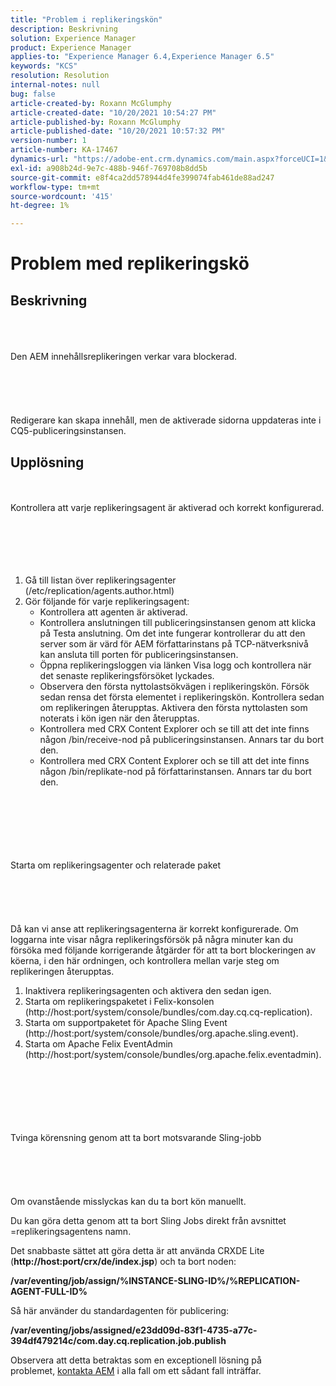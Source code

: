 ```yaml
---
title: "Problem i replikeringskön"
description: Beskrivning
solution: Experience Manager
product: Experience Manager
applies-to: "Experience Manager 6.4,Experience Manager 6.5"
keywords: "KCS"
resolution: Resolution
internal-notes: null
bug: false
article-created-by: Roxann McGlumphy
article-created-date: "10/20/2021 10:54:27 PM"
article-published-by: Roxann McGlumphy
article-published-date: "10/20/2021 10:57:32 PM"
version-number: 1
article-number: KA-17467
dynamics-url: "https://adobe-ent.crm.dynamics.com/main.aspx?forceUCI=1&pagetype=entityrecord&etn=knowledgearticle&id=a8df06aa-f831-ec11-b6e5-000d3a5ba97a"
exl-id: a908b24d-9e7c-488b-946f-769708b8dd5b
source-git-commit: e8f4ca2dd578944d4fe399074fab461de88ad247
workflow-type: tm+mt
source-wordcount: '415'
ht-degree: 1%

---
```


# Problem med replikeringskö

## Beskrivning

<br><br><br>Den AEM innehållsreplikeringen verkar vara blockerad.<br><br><br><br><br><br>
Redigerare kan skapa innehåll, men de aktiverade sidorna uppdateras inte i CQ5-publiceringsinstansen.


## Upplösning

<br><br>Kontrollera att varje replikeringsagent är aktiverad och korrekt konfigurerad.<br><br><br><br> <br><br>
1. Gå till listan över replikeringsagenter (/etc/replication/agents.author.html)
2. Gör följande för varje replikeringsagent:
   - Kontrollera att agenten är aktiverad.
   - Kontrollera anslutningen till publiceringsinstansen genom att klicka på Testa anslutning. Om det inte fungerar kontrollerar du att den server som är värd för AEM författarinstans på TCP-nätverksnivå kan ansluta till porten för publiceringsinstansen.
   - Öppna replikeringsloggen via länken Visa logg och kontrollera när det senaste replikeringsförsöket lyckades.
   - Observera den första nyttolastsökvägen i replikeringskön. Försök sedan rensa det första elementet i replikeringskön. Kontrollera sedan om replikeringen återupptas. Aktivera den första nyttolasten som noterats i kön igen när den återupptas.
   - Kontrollera med CRX Content Explorer och se till att det inte finns någon /bin/receive-nod på publiceringsinstansen. Annars tar du bort den.
   - Kontrollera med CRX Content Explorer och se till att det inte finns någon /bin/replikate-nod på författarinstansen. Annars tar du bort den.

<br><br><br><br> <br><br>Starta om replikeringsagenter och relaterade paket<br><br><br><br> <br><br>
Då kan vi anse att replikeringsagenterna är korrekt konfigurerade. Om loggarna inte visar några replikeringsförsök på några minuter kan du försöka med följande korrigerande åtgärder för att ta bort blockeringen av köerna, i den här ordningen, och kontrollera mellan varje steg om replikeringen återupptas.

1. Inaktivera replikeringsagenten och aktivera den sedan igen.
2. Starta om replikeringspaketet i Felix-konsolen (http://host:port/system/console/bundles/com.day.cq.cq-replication).
3. Starta om supportpaketet för Apache Sling Event (http://host:port/system/console/bundles/org.apache.sling.event).
4. Starta om Apache Felix EventAdmin (http://host:port/system/console/bundles/org.apache.felix.eventadmin).

<br><br><br><br> <br><br>Tvinga körensning genom att ta bort motsvarande Sling-jobb<br><br><br><br> <br><br>
Om ovanstående misslyckas kan du ta bort kön manuellt.

Du kan göra detta genom att ta bort Sling Jobs direkt från avsnittet =replikeringsagentens namn.

Det snabbaste sättet att göra detta är att använda CRXDE Lite (<b>http://host:port/crx/de/index.jsp</b>) och ta bort noden:

<b>/var/eventing/job/assign/%INSTANCE-SLING-ID%/%REPLICATION-AGENT-FULL-ID%</b>

Så här använder du standardagenten för publicering:

<b>/var/eventing/jobs/assigned/e23dd09d-83f1-4735-a77c-394df479214c/com.day.cq.replication.job.publish</b>

Observera att detta betraktas som en exceptionell lösning på problemet, [kontakta AEM](https://helpx.adobe.com/marketing-cloud/contact-support.html) i alla fall om ett sådant fall inträffar.
